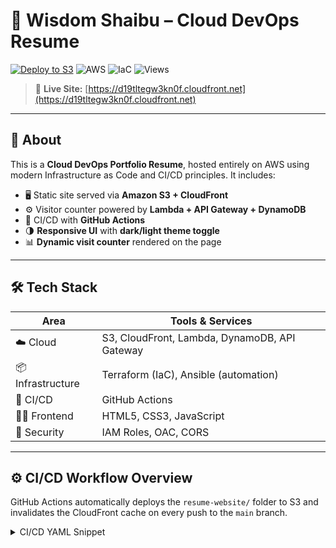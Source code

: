 # 💼 Wisdom Shaibu – Cloud DevOps Resume

[![Deploy to S3](https://github.com/wizzfi1/AWS-Resume-project/actions/workflows/deploy.yml/badge.svg)](https://github.com/wizzfi1/AWS-Resume-project/actions/workflows/deploy.yml)
![AWS](https://img.shields.io/badge/AWS-S3%20%7C%20CloudFront-orange?logo=amazonaws&logoColor=white)
![IaC](https://img.shields.io/badge/Infrastructure-Terraform%20%7C%20Ansible-7B42BC)
![Views](https://img.shields.io/badge/Views-Dynamic-lightgrey?style=flat-square)

> 🚀 **Live Site:** [https://d19tltegw3kn0f.cloudfront.net](https://d19tltegw3kn0f.cloudfront.net)

---

## 📄 About

This is a **Cloud DevOps Portfolio Resume**, hosted entirely on AWS using modern Infrastructure as Code and CI/CD principles. It includes:

- 🖥️ Static site served via **Amazon S3 + CloudFront**
- ⚙️ Visitor counter powered by **Lambda + API Gateway + DynamoDB**
- 🔁 CI/CD with **GitHub Actions**
- 🌗 **Responsive UI** with **dark/light theme toggle**
- 📊 **Dynamic visit counter** rendered on the page

---

## 🛠 Tech Stack

| Area              | Tools & Services |
|------------------|------------------|
| ☁️ Cloud          | S3, CloudFront, Lambda, DynamoDB, API Gateway |
| 📦 Infrastructure | Terraform (IaC), Ansible (automation) |
| 🚀 CI/CD          | GitHub Actions |
| 👨‍💻 Frontend      | HTML5, CSS3, JavaScript |
| 🔐 Security       | IAM Roles, OAC, CORS |

---

## ⚙️ CI/CD Workflow Overview

GitHub Actions automatically deploys the `resume-website/` folder to S3 and invalidates the CloudFront cache on every push to the `main` branch.

<details>
<summary>CI/CD YAML Snippet</summary>

```yaml
name: Deploy Resume to S3

on:
  push:
    branches: [main]

jobs:
  deploy:
    runs-on: ubuntu-latest
    steps:
      - uses: actions/checkout@v4

      - name: Configure AWS credentials (eu-north-1)
        uses: aws-actions/configure-aws-credentials@v3
        with:
          aws-access-key-id: ${{ secrets.AWS_ACCESS_KEY_ID }}
          aws-secret-access-key: ${{ secrets.AWS_SECRET_ACCESS_KEY }}
          aws-region: eu-north-1

      - name: Deploy static site to S3
        run: aws s3 sync ./resume-website s3://wizfi-bucket --delete

      - name: Invalidate CloudFront (global)
        uses: aws-actions/configure-aws-credentials@v3
        with:
          aws-region: us-east-1
          aws-access-key-id: ${{ secrets.AWS_ACCESS_KEY_ID }}
          aws-secret-access-key: ${{ secrets.AWS_SECRET_ACCESS_KEY }}

      - run: |
          aws cloudfront create-invalidation \
            --distribution-id EG6N3RCWLM0WT \
            --paths "/*"


📈 Visitor Count
Integrated AWS Lambda function increments and retrieves resume views in real-time from DynamoDB.

// Frontend snippet in index.html
fetch("https://2k88saonj3.execute-api.eu-north-1.amazonaws.com")
  .then(res => res.json())
  .then(data => {
    document.getElementById("visitor-count").innerText = `👁️ Views: ${data.views}`;
  });


🧪 Try It Out
Live Resume: View Now »

Trigger Lambda Counter: Open devtools and refresh to see view count increase

🛡 License
MIT License © Wisdom Shaibu